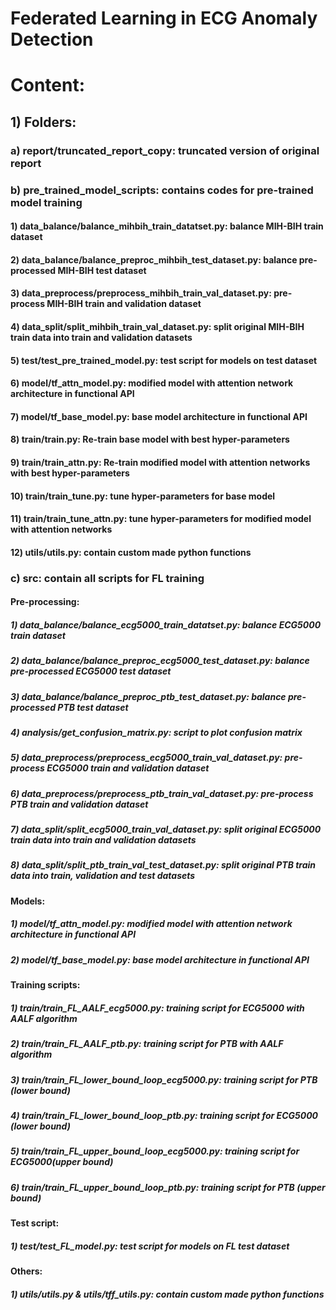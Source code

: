 # Federated Learning in ECG Anomaly Detection

# Content:
##	1) Folders:
###     a) report/truncated_report_copy: truncated version of original report
###		b) pre_trained_model_scripts: contains codes for pre-trained model training
####			1) data_balance/balance_mihbih_train_datatset.py: balance MIH-BIH train dataset
####			2) data_balance/balance_preproc_mihbih_test_dataset.py: balance pre-processed MIH-BIH test dataset
####			3) data_preprocess/preprocess_mihbih_train_val_dataset.py: pre-process MIH-BIH train and validation dataset
####			4) data_split/split_mihbih_train_val_dataset.py: split original MIH-BIH train data into train and validation datasets
####			5) test/test_pre_trained_model.py: test script for models on test dataset
####			6) model/tf_attn_model.py: modified model with attention network architecture in functional API
####			7) model/tf_base_model.py: base model architecture in functional API
####			8) train/train.py: Re-train base model with best hyper-parameters
####			9) train/train_attn.py: Re-train modified model with attention networks with best hyper-parameters
####			10) train/train_tune.py: tune hyper-parameters for base model
####			11) train/train_tune_attn.py: tune hyper-parameters for modified model with attention networks
####			12) utils/utils.py: contain custom made python functions

###		c) src: contain all scripts for FL training
####			Pre-processing:
#####				1) data_balance/balance_ecg5000_train_datatset.py: balance ECG5000 train dataset
#####				2) data_balance/balance_preproc_ecg5000_test_dataset.py: balance pre-processed ECG5000 test dataset
#####				3) data_balance/balance_preproc_ptb_test_dataset.py: balance pre-processed PTB test dataset
#####				4) analysis/get_confusion_matrix.py: script to plot confusion matrix 
#####				5) data_preprocess/preprocess_ecg5000_train_val_dataset.py: pre-process ECG5000 train and validation dataset
#####				6) data_preprocess/preprocess_ptb_train_val_dataset.py: pre-process PTB train and validation dataset
#####				7) data_split/split_ecg5000_train_val_dataset.py: split original ECG5000 train data into train and validation datasets
#####				8) data_split/split_ptb_train_val_test_dataset.py: split original PTB train data into train, validation and test datasets
####			Models: 
#####				1) model/tf_attn_model.py: modified model with attention network architecture in functional API
#####				2) model/tf_base_model.py: base model architecture in functional API
####			Training scripts:
#####				1) train/train_FL_AALF_ecg5000.py: training script for ECG5000 with AALF algorithm
#####				2) train/train_FL_AALF_ptb.py: training script for PTB with AALF algorithm
#####				3) train/train_FL_lower_bound_loop_ecg5000.py: training script for PTB (lower bound)
#####				4) train/train_FL_lower_bound_loop_ptb.py: training script for ECG5000 (lower bound)
#####				5) train/train_FL_upper_bound_loop_ecg5000.py: training script for ECG5000(upper bound)
#####				6) train/train_FL_upper_bound_loop_ptb.py: training script for PTB (upper bound)
####			Test script:
#####				1) test/test_FL_model.py: test script for models on FL test dataset
####			Others:
#####				1) utils/utils.py & utils/tff_utils.py: contain custom made python functions
